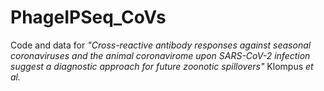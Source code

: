 # PhageIPSeq_CoVs

Code and data for *"Cross-reactive antibody responses against seasonal coronaviruses and the animal coronavirome upon SARS-CoV-2 infection suggest a diagnostic approach for future zoonotic spillovers"* Klompus *et al.*
